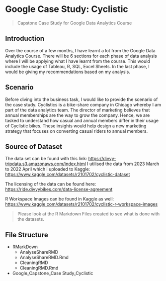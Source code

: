 # Google Case Study: Cyclistic
> Capstone Case Study for Google Data Analytics Course

## Introduction
Over the course of a few months, I have learnt a lot from the Google Data Analytics Course. There will be 6 sections for each phase of data analysis where I will be applying what I have learnt from the course. This would include the usage of Tableau, R, SQL, Excel Sheets. In the last phase, I would be giving my recommendations based on my analysis.

## Scenario
Before diving into the business task, I would like to provide the scenario of the case study. Cyclistics is a bike-share company in Chicago whereby I am part of the data analytics team. The director of marketing believes that annual memberships are the way to grow the company. Hence, we are tasked to understand how casual and annual members differ in their usage of Cyclistic bikes. These insights would help design a new marketing strategy that focuses on converting casual riders to annual members.

## Source of Dataset
The data set can be found with this link: https://divvy-tripdata.s3.amazonaws.com/index.html
I utilised the data from 2023 March to 2022 April which i uploaded to Kaggle:
https://www.kaggle.com/datasets/r2101702/cyclistic-dataset

The licensing of the data can be found here: https://ride.divvybikes.com/data-license-agreement

R Workspace Images can be found in Kaggle as well:
https://www.kaggle.com/datasets/r2101702/cyclistic-r-workspace-images

> Please look at the R Markdown Files created to see what is done with the datasets.

## File Structure
- RMarkDown
  - AnalyseShareRMD
  - AnalyseShareRMD.Rmd
  - CleaningRMD
  - CleaningRMD.Rmd
- Google_Capstone_Case Study_Cyclistic


